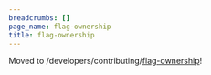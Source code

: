 ```yaml
---
breadcrumbs: []
page_name: flag-ownership
title: flag-ownership
---
```


Moved to
/developers/contributing/[flag-ownership](/developers/contributing-code/flag-ownership)!